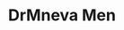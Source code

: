 ---
title: DrMneva Men
text: Первая клиника мужской косметологии в Санкт-Петербурге
image:
  src: "/projects/drmneva_men.avif"
  alt: "DrMneva Men"
  width: 1360
  height: "auto"
  format: "avif"
tags: Брендинг, Веб-дизайн, SEO, Контент
link: https://drmneva.men
---